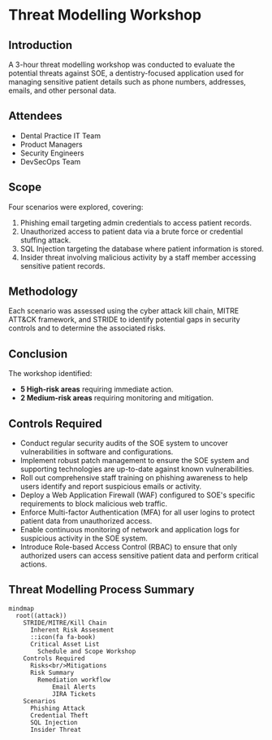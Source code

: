 # Threat Modelling Workshop

## Introduction
A 3-hour threat modelling workshop was conducted to evaluate the potential threats against SOE, a dentistry-focused application used for managing sensitive patient details such as phone numbers, addresses, emails, and other personal data.

## Attendees
- Dental Practice IT Team
- Product Managers
- Security Engineers
- DevSecOps Team

## Scope
Four scenarios were explored, covering:
1. Phishing email targeting admin credentials to access patient records.
2. Unauthorized access to patient data via a brute force or credential stuffing attack.
3. SQL Injection targeting the database where patient information is stored.
4. Insider threat involving malicious activity by a staff member accessing sensitive patient records.

## Methodology
Each scenario was assessed using the cyber attack kill chain, MITRE ATT&CK framework, and STRIDE to identify potential gaps in security controls and to determine the associated risks.

## Conclusion
The workshop identified:
- **5 High-risk areas** requiring immediate action.
- **2 Medium-risk areas** requiring monitoring and mitigation.

## Controls Required
- Conduct regular security audits of the SOE system to uncover vulnerabilities in software and configurations.
- Implement robust patch management to ensure the SOE system and supporting technologies are up-to-date against known vulnerabilities.
- Roll out comprehensive staff training on phishing awareness to help users identify and report suspicious emails or activity.
- Deploy a Web Application Firewall (WAF) configured to SOE's specific requirements to block malicious web traffic.
- Enforce Multi-factor Authentication (MFA) for all user logins to protect patient data from unauthorized access.
- Enable continuous monitoring of network and application logs for suspicious activity in the SOE system.
- Introduce Role-based Access Control (RBAC) to ensure that only authorized users can access sensitive patient data and perform critical actions.

## Threat Modelling Process Summary
```mermaid
mindmap
  root((attack))
    STRIDE/MITRE/Kill Chain
      Inherent Risk Assesment
      ::icon(fa fa-book)
      Critical Asset List
        Schedule and Scope Workshop
    Controls Required
      Risks<br/>Mitigations
      Risk Summary
        Remediation workflow
            Email Alerts
            JIRA Tickets
    Scenarios
      Phishing Attack
      Credential Theft
      SQL Injection
      Insider Threat